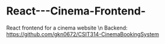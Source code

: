 # React---Cinema-Frontend-
React frontend for a cinema website \n
Backend: https://github.com/gkn0672/CSIT314-CinemaBookingSystem
